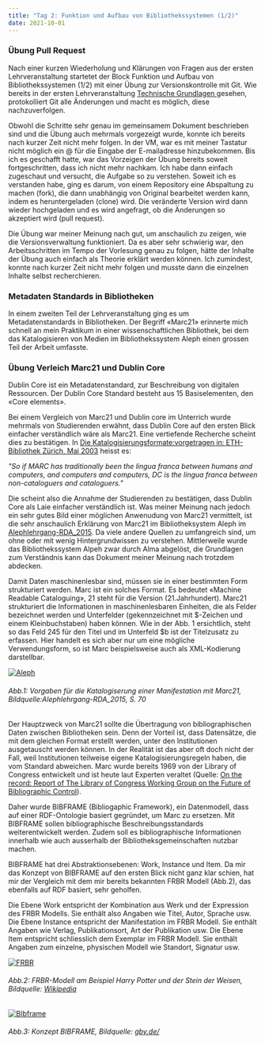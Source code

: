```yaml
---
title: "Tag 2: Funktion und Aufbau von Bibliothekssystemen (1/2)"
date: 2021-10-01
---
```


<h3> Übung Pull Request </h3>
<p> Nach einer kurzen Wiederholung und Klärungen von Fragen aus der ersten Lehrveranstaltung startetet der Block Funktion und Aufbau von Bibliothekssystemen (1/2) mit einer Übung zur Versionskontrolle mit Git. Wie bereits in der ersten Lehrveranstaltung <a href="https://larapfister.github.io/bain-lerntagebuch/2021/09/15/tag1.html"> Technische Grundlagen </a> gesehen, protokolliert Git alle Änderungen und macht es möglich, diese nachzuverfolgen.  </p>

<p> Obwohl die Schritte sehr genau im gemeinsamem Dokument beschrieben sind und die Übung auch mehrmals vorgezeigt wurde, konnte ich bereits nach kurzer Zeit nicht mehr folgen. In der VM, war es mit meiner Tastatur nicht möglich ein @ für die Eingabe der E-mailadresse hinzubekommen. Bis ich es geschafft hatte, war das Vorzeigen der Übung bereits soweit fortgeschritten, dass ich nicht mehr nachkam. Ich habe dann einfach zugeschaut und versucht, die Aufgabe so zu verstehen. Soweit ich es verstanden habe, ging es darum, von einem Repository eine Abspaltung zu machen (fork), die dann unabhängig von Original bearbeitet werden kann, indem es heruntergeladen (clone) wird. Die veränderte Version wird dann wieder hochgeladen und es wird angefragt, ob die Änderungen so akzeptiert wird (pull request). </p>
<p>Die Übung war meiner Meinung nach gut, um anschaulich zu zeigen, wie die Versionsverwaltung funktioniert. Da es aber sehr schwierig war, den Arbeitsschritten im Tempo der Vorlesung genau zu folgen, hätte der Inhalte der Übung auch einfach als Theorie erklärt werden können. Ich zumindest, konnte nach kurzer Zeit nicht mehr folgen und musste dann die einzelnen Inhalte selbst recherchieren. </p>
<h3> Metadaten Standards in Bibliotheken </h3>
<p>In einem zweiten Teil der Lehrveranstaltung ging es um Metadatenstandards in Bibliotheken. Der Begriff «Marc21» erinnerte mich schnell an mein Praktikum in einer wissenschaftlichen Bibliothek, bei dem das Katalogisieren von Medien im Bibliothekssystem Aleph einen grossen Teil der Arbeit umfasste. </p>
<h3> Übung Verleich Marc21 und Dublin Core </h3>
<p>Dublin Core ist ein Metadatenstandard, zur Beschreibung von digitalen Ressourcen. Der Dublin Core Standard besteht aus 15 Basiselementen, den «Core elements». </p>
<p>Bei einem Vergleich von Marc21 und Dublin core im Unterrich wurde mehrmals von Studierenden erwähnt, dass Dublin Core auf den ersten Blick einfacher verständlich wäre als Marc21. Eine vertiefende Recherche scheint dies zu bestätigen. In <a href=" https://doi.org/10.3929/ethz-a-004553286">Die Katalogisierungsformate:vorgetragen in: ETH-Bibliothek Zürich, Mai 2003</a> heisst es: </p>
<p><i>"So if MARC has traditionally been the lingua franca between humans and computers, and computers and computers, DC is the lingua franca between non-cataloguers and cataloguers."</i></p>
<p>Die scheint also die Annahme der Studierenden zu bestätigen, dass Dublin Core als Laie einfacher verständlich ist. Was meiner Meinung nach jedoch ein sehr gutes Bild einer möglichen Anwenudung von Marc21 vermittelt, ist die sehr anschaulich Erklärung von Marc21 im Bibliotheksystem Aleph im <a href=" https://www.google.com/url?sa=t&rct=j&q=&esrc=s&source=web&cd=&cad=rja&uact=8&ved=2ahUKEwjFxd7aiL70AhU5h_0HHaPtCYMQFnoECAIQAQ&url=https%3A%2F%2Fwww.ub.unibas.ch%2Fwiki%2Fbabette%2Flehrgang%2FAlephlehrgang-RDA_2015.pdf&usg=AOvVaw1pSYVpx2kpnTP6s6ne8Xlq"> Alephlehrgang-RDA_2015</a>. Da viele andere Quellen zu umfangreich sind, um ohne oder mit wenig Hintergrundwissen zu verstehen. Mittlerweile wurde das Bibliothekssystem Alpeh zwar durch Alma abgelöst, die Grundlagen zum Verständnis kann das Dokument meiner Meinung nach trotzdem abdecken. </p>
<p>Damit Daten maschinenlesbar sind, müssen sie in einer bestimmten Form strukturiert werden. Marc ist ein solches Format. Es bedeutet «Machine Readable Cataloguing», 21 steht für die Version (21.Jahrhundert). Marc21 strukturiert die Informationen in maschinenlesbaren Einheiten, die als Felder bezeichnet werden und Unterfelder (gekennzeichnet mit $-Zeichen und einem Kleinbuchstaben) haben können. Wie in der Abb. 1 ersichtlich, steht so das Feld 245 für den Titel und im Unterfeld $b ist der Titelzusatz zu erfassen. Hier handelt es sich aber nur um eine mögliche Verwendungsform, so ist Marc beispielsweise auch als XML-Kodierung darstellbar. </p>

<a href="https://ibb.co/BsxRGnY"><img src="https://i.ibb.co/vzG8hXM/Aleph.png" alt="Aleph" border="0"></a>
<h6><i>Abb.1: Vorgaben für die Katalogiserung einer Manifestation mit Marc21, Bildquelle:Alephlehrgang-RDA_2015, S. 70 </i></h6>
<p>Der Hauptzweck von Marc21 sollte die Übertragung von bibliographischen Daten zwischen Bibliotheken sein. Denn der Vorteil ist, dass Datensätze, die mit dem gleichen Format erstellt werden, unter den Institutionen ausgetauscht werden können. In der Realität ist das aber oft doch nicht der Fall, weil Institutionen teilweise eigene Katalogisierungsregeln haben, die vom Standard abweichen. Marc wurde bereits 1969 von der Library of Congress entwickelt und ist heute laut Experten veraltet (Quelle: <a href="https://www.loc.gov/bibliographic-future/news/lcwg-ontherecord-jan08-final.pdf">On the record: Report of The Library of Congress Working Group on the Future of Bibliographic Control</a>). </p>
<p>Daher wurde BIBFRAME (Bibliogaphic Framework), ein Datenmodell, dass auf einer RDF-Ontologie basiert gegründet, um Marc zu ersetzen. Mit BIBFRAME sollen bibliographische Beschreibungsstandards weiterentwickelt werden. Zudem soll es bibliographische Informationen innerhalb wie auch ausserhalb der Bibliotheksgemeinschaften nutzbar machen. </p>
<p>BIBFRAME hat drei Abstraktionsebenen: Work, Instance und Item. Da mir das Konzept von BIBFRAME auf den ersten Blick nicht ganz klar schien, hat mir der Vergleich mit dem mir bereits bekannten FRBR Modell (Abb.2), das ebenfalls auf RDF basiert, sehr geholfen. </p> 
<p>Die Ebene Work entspricht der Kombination aus Werk und der Expression des FRBR Modells. Sie enthält also Angaben wie Titel, Autor, Sprache usw. Die Ebene Instance entspricht der Manifestation im FRBR Modell. Sie enthält Angaben wie Verlag, Publikationsort, Art der Publikation usw. Die Ebene Item entspricht schliesslich dem Exemplar im FRBR Modell. Sie enthält Angaben zum einzelne, physischen Modell wie Standort, Signatur usw. </p>

<a href="https://ibb.co/YfJvG13"><img src="https://i.ibb.co/7rB7FZX/FRBR.jpg" alt="FRBR" border="0" /></a>
<h6><i>Abb.2: FRBR-Modell am Beispiel Harry Potter und der Stein der Weisen, Bildquelle: <a href="https://upload.wikimedia.org/wikipedia/de/6/62/Frbr1.jpg">Wikipedia</a></i></h6>

<a href="https://imgbb.com/"><img src="https://i.ibb.co/S739GPQ/BIbframe.jpg" alt="BIbframe" border="0" /></a>
<h6><i>Abb.3: Konzept BIBFRAME, Bildquelle: <a href="http://format.gbv.de/bibframe">gbv.de/<a></i></h6>
